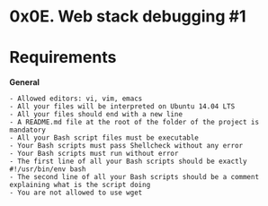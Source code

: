 # **0x0E. Web stack debugging #1**



# **Requirements**

**General**

	- Allowed editors: vi, vim, emacs
	- All your files will be interpreted on Ubuntu 14.04 LTS
	- All your files should end with a new line
	- A README.md file at the root of the folder of the project is mandatory
	- All your Bash script files must be executable
	- Your Bash scripts must pass Shellcheck without any error
	- Your Bash scripts must run without error
	- The first line of all your Bash scripts should be exactly #!/usr/bin/env bash
	- The second line of all your Bash scripts should be a comment explaining what is the script doing
	- You are not allowed to use wget
